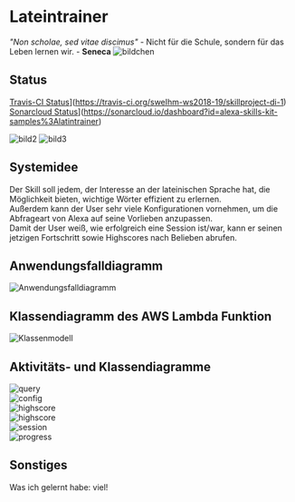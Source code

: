 # Lateintrainer

_"Non scholae, sed vitae discimus"_ - Nicht für die Schule, sondern für das Leben lernen wir. - **Seneca**
<img src="images/caesar2.jpg" alt="bildchen" class="inline"/>

## Status
[Travis-CI Status](https://travis-ci.org/sweIhm-ws2018-19/skillproject-di-1.svg?branch=master)](https://travis-ci.org/sweIhm-ws2018-19/skillproject-di-1)
[Sonarcloud Status](https://sonarcloud.io/api/project_badges/measure?project=alexa-skills-kit-samples%3Alatintrainer&metric=alert_status)](https://sonarcloud.io/dashboard?id=alexa-skills-kit-samples%3Alatintrainer)

<img src="images/asterix.jpg" alt="bild2" class="inline"/> <img src="images/caesar1.jpg" alt="bild3" class="inline"/>


## Systemidee
Der Skill soll jedem, der Interesse an der lateinischen Sprache hat, die Möglichkeit bieten, wichtige Wörter effizient zu erlernen.<br/>
Außerdem kann der User sehr viele Konfigurationen vornehmen, um die Abfrageart von Alexa auf seine Vorlieben anzupassen.<br/>
Damit der User weiß, wie erfolgreich eine Session ist/war, kann er seinen jetzigen Fortschritt sowie Highscores nach Belieben abrufen.
## Anwendungsfalldiagramm
<img src="images/Anwendungsfalldiagramm.jpeg" alt="Anwendungsfalldiagramm" class="inline"/>

## Klassendiagramm des AWS Lambda Funktion
<img src="" alt="Klassenmodell" class="inline"/>

## Aktivitäts- und Klassendiagramme
<img src="images/query_diagram.JPG" alt="query" class="inline"/><br/>
<img src="images/config_diagram.JPG" alt="config" class="inline"/><br/>
<img src="images/highscore_diagram.JPG" alt="highscore" class="inline"/><br/>
<img src="images/get_progress_diagram.JPG" alt="highscore" class="inline"/><br/>
<img src="images/session_diagram.JPG" alt="session" class="inline"/><br/>
<img src="images/progress_diagram.JPG" alt="progress" class="inline"/><br/>

## Sonstiges
Was ich gelernt habe: viel!
